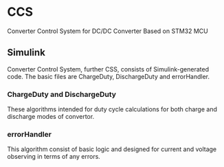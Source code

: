 # CCS
Converter Control System for DC/DC Converter Based on STM32 MCU

## Simulink
Converter Control System, further CSS, consists of Simulink-generated code. The basic files are ChargeDuty, DischargeDuty and errorHandler.

### ChargeDuty and DischargeDuty
These algorithms intended for duty cycle calculations for both charge and discharge modes of convertor.

### errorHandler
This algorithm consist of basic logic and designed for current and voltage observing in terms of any errors.